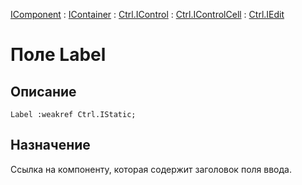 ﻿---
Link: .Ctrl.IEdit.@Label
---

[IComponent](topic:Com.Custom.ComClasses.IComponent.Default) :
[IContainer](topic:Com.Custom.ComClasses.IContainer.Default) :
[Ctrl.IControl](topic:Com.Custom.ComClasses.Ctrl.IControl.Default) :
[Ctrl.IControlCell](topic:Com.Custom.ComClasses.Ctrl.IControlCell.Default) :
[Ctrl.IEdit](Default)

# Поле Label

## Описание

    Label :weakref Ctrl.IStatic;

## Назначение

Ссылка на компоненту, которая содержит заголовок поля ввода.

